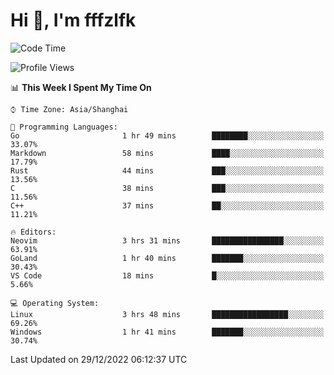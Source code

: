 # Hi 👋, I'm fffzlfk

<!--START_SECTION:waka-->
![Code Time](http://img.shields.io/badge/Code%20Time-5%20hrs%2030%20mins-blue)

![Profile Views](http://img.shields.io/badge/Profile%20Views-113-blue)

📊 **This Week I Spent My Time On** 

```text
⌚︎ Time Zone: Asia/Shanghai

💬 Programming Languages: 
Go                       1 hr 49 mins        ████████░░░░░░░░░░░░░░░░░   33.07% 
Markdown                 58 mins             ████░░░░░░░░░░░░░░░░░░░░░   17.79% 
Rust                     44 mins             ███░░░░░░░░░░░░░░░░░░░░░░   13.56% 
C                        38 mins             ███░░░░░░░░░░░░░░░░░░░░░░   11.56% 
C++                      37 mins             ██░░░░░░░░░░░░░░░░░░░░░░░   11.21%

🔥 Editors: 
Neovim                   3 hrs 31 mins       ████████████████░░░░░░░░░   63.91% 
GoLand                   1 hr 40 mins        ███████░░░░░░░░░░░░░░░░░░   30.43% 
VS Code                  18 mins             █░░░░░░░░░░░░░░░░░░░░░░░░   5.66%

💻 Operating System: 
Linux                    3 hrs 48 mins       █████████████████░░░░░░░░   69.26% 
Windows                  1 hr 41 mins        ███████░░░░░░░░░░░░░░░░░░   30.74%

```


 Last Updated on 29/12/2022 06:12:37 UTC
<!--END_SECTION:waka-->
